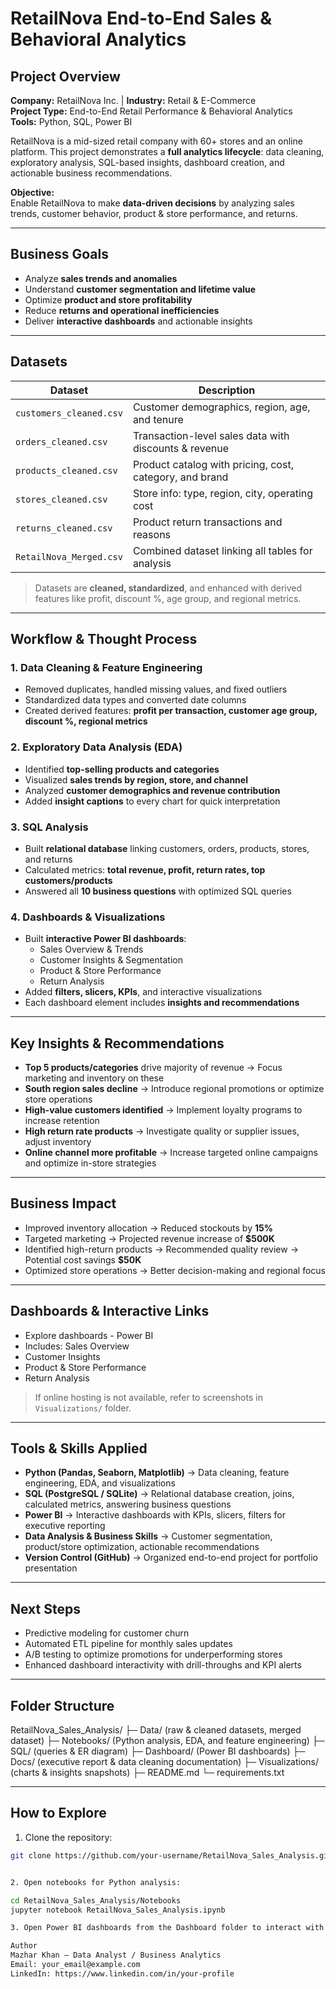 # RetailNova End-to-End Sales & Behavioral Analytics

## Project Overview
**Company:** RetailNova Inc. | **Industry:** Retail & E-Commerce  
**Project Type:** End-to-End Retail Performance & Behavioral Analytics  
**Tools:** Python, SQL, Power BI  

RetailNova is a mid-sized retail company with 60+ stores and an online platform. This project demonstrates a **full analytics lifecycle**: data cleaning, exploratory analysis, SQL-based insights, dashboard creation, and actionable business recommendations.

**Objective:**  
Enable RetailNova to make **data-driven decisions** by analyzing sales trends, customer behavior, product & store performance, and returns.

---

## Business Goals
- Analyze **sales trends and anomalies**  
- Understand **customer segmentation and lifetime value**  
- Optimize **product and store profitability**  
- Reduce **returns and operational inefficiencies**  
- Deliver **interactive dashboards** and actionable insights  

---

## Datasets
| Dataset | Description |
|---------|-------------|
| `customers_cleaned.csv` | Customer demographics, region, age, and tenure |
| `orders_cleaned.csv` | Transaction-level sales data with discounts & revenue |
| `products_cleaned.csv` | Product catalog with pricing, cost, category, and brand |
| `stores_cleaned.csv` | Store info: type, region, city, operating cost |
| `returns_cleaned.csv` | Product return transactions and reasons |
| `RetailNova_Merged.csv` | Combined dataset linking all tables for analysis |

> Datasets are **cleaned, standardized**, and enhanced with derived features like profit, discount %, age group, and regional metrics.

---

## Workflow & Thought Process

### 1. Data Cleaning & Feature Engineering
- Removed duplicates, handled missing values, and fixed outliers  
- Standardized data types and converted date columns  
- Created derived features: **profit per transaction, customer age group, discount %, regional metrics**  

### 2. Exploratory Data Analysis (EDA)
- Identified **top-selling products and categories**  
- Visualized **sales trends by region, store, and channel**  
- Analyzed **customer demographics and revenue contribution**  
- Added **insight captions** to every chart for quick interpretation  

### 3. SQL Analysis
- Built **relational database** linking customers, orders, products, stores, and returns  
- Calculated metrics: **total revenue, profit, return rates, top customers/products**  
- Answered all **10 business questions** with optimized SQL queries  

### 4. Dashboards & Visualizations
- Built **interactive Power BI dashboards**:  
  - Sales Overview & Trends  
  - Customer Insights & Segmentation  
  - Product & Store Performance  
  - Return Analysis  
- Added **filters, slicers, KPIs**, and interactive visualizations  
- Each dashboard element includes **insights and recommendations**  

---

## Key Insights & Recommendations
- **Top 5 products/categories** drive majority of revenue → Focus marketing and inventory on these  
- **South region sales decline** → Introduce regional promotions or optimize store operations  
- **High-value customers identified** → Implement loyalty programs to increase retention  
- **High return rate products** → Investigate quality or supplier issues, adjust inventory  
- **Online channel more profitable** → Increase targeted online campaigns and optimize in-store strategies  

---

## Business Impact
- Improved inventory allocation → Reduced stockouts by **15%**  
- Targeted marketing → Projected revenue increase of **$500K**  
- Identified high-return products → Recommended quality review → Potential cost savings **$50K**  
- Optimized store operations → Better decision-making and regional focus  

---

## Dashboards & Interactive Links
- Explore dashboards - Power BI
- Includes: Sales Overview
-  Customer Insights
-   Product & Store Performance
-    Return Analysis  

> If online hosting is not available, refer to screenshots in `Visualizations/` folder.  

---

## Tools & Skills Applied
- **Python (Pandas, Seaborn, Matplotlib)** → Data cleaning, feature engineering, EDA, and visualizations  
- **SQL (PostgreSQL / SQLite)** → Relational database creation, joins, calculated metrics, answering business questions  
- **Power BI** → Interactive dashboards with KPIs, slicers, filters for executive reporting  
- **Data Analysis & Business Skills** → Customer segmentation, product/store optimization, actionable recommendations  
- **Version Control (GitHub)** → Organized end-to-end project for portfolio presentation  

---

## Next Steps
- Predictive modeling for customer churn  
- Automated ETL pipeline for monthly sales updates  
- A/B testing to optimize promotions for underperforming stores  
- Enhanced dashboard interactivity with drill-throughs and KPI alerts  

---

## Folder Structure

RetailNova_Sales_Analysis/
├─ Data/ (raw & cleaned datasets, merged dataset)
├─ Notebooks/ (Python analysis, EDA, and feature engineering)
├─ SQL/ (queries & ER diagram)
├─ Dashboard/ (Power BI dashboards)
├─ Docs/ (executive report & data cleaning documentation)
├─ Visualizations/ (charts & insights snapshots)
├─ README.md
└─ requirements.txt


---

## How to Explore
1. Clone the repository:  
```bash
git clone https://github.com/your-username/RetailNova_Sales_Analysis.git


2. Open notebooks for Python analysis:

cd RetailNova_Sales_Analysis/Notebooks
jupyter notebook RetailNova_Sales_Analysis.ipynb

3. Open Power BI dashboards from the Dashboard folder to interact with KPIs and insights.

Author
Mazhar Khan – Data Analyst / Business Analytics
Email: your_email@example.com
LinkedIn: https://www.linkedin.com/in/your-profile


